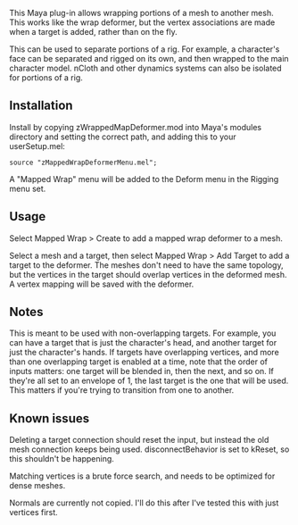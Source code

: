 This Maya plug-in allows wrapping portions of a mesh to another mesh.  This
works like the wrap deformer, but the vertex associations are made when a
target is added, rather than on the fly.

This can be used to separate portions of a rig.  For example, a character's
face can be separated and rigged on its own, and then wrapped to the main
character model.  nCloth and other dynamics systems can also be isolated
for portions of a rig.

Installation
------------

Install by copying zWrappedMapDeformer.mod into Maya's modules
directory and setting the correct path, and adding this to your userSetup.mel:

```
source "zMappedWrapDeformerMenu.mel";
```

A "Mapped Wrap" menu will be added to the Deform menu in the Rigging menu set.

Usage
-----

Select Mapped Wrap > Create to add a mapped wrap deformer to a mesh.

Select a mesh and a target, then select Mapped Wrap > Add Target to add a
target to the deformer.  The meshes don't need to have the same topology,
but the vertices in the target should overlap vertices in the deformed mesh.
A vertex mapping will be saved with the deformer.



Notes
-----

This is meant to be used with non-overlapping targets.  For example, you
can have a target that is just the character's head, and another target
for just the character's hands.  If targets have overlapping vertices,
and more than one overlapping target is enabled at a time, note that the
order of inputs matters: one target will be blended in, then the next, and
so on.  If they're all set to an envelope of 1, the last target is the one
that will be used.  This matters if you're trying to transition from one
to another.

Known issues
------------

Deleting a target connection should reset the input, but instead the old
mesh connection keeps being used.  disconnectBehavior is set to kReset, so
this shouldn't be happening.

Matching vertices is a brute force search, and needs to be optimized for
dense meshes.

Normals are currently not copied.  I'll do this after I've tested this with
just vertices first.


